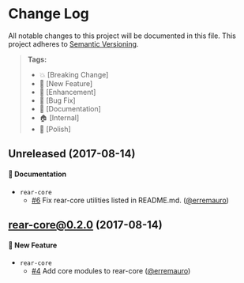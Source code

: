 # Change Log

All notable changes to this project will be documented in this file.
This project adheres to [Semantic Versioning](http://semver.org/).

> **Tags:**
> - :boom:       [Breaking Change]
> - :rocket:     [New Feature]
> - :rocket:     [Enhancement]
> - :bug:        [Bug Fix]
> - :memo:       [Documentation]
> - :house:      [Internal]
> - :nail_care:  [Polish]

## Unreleased (2017-08-14)

#### :memo: Documentation
* `rear-core`
  * [#6](https://github.com/rearjs/rear/pull/6) Fix rear-core utilities listed
  in README.md. ([@erremauro](https://github.com/erremauro))

## [rear-core@0.2.0] (2017-08-14)

#### :rocket: New Feature
* `rear-core`
  * [#4](https://github.com/rearjs/rear/pull/4) Add core modules to rear-core
  ([@erremauro](https://github.com/erremauro))

[Unreleased]: https://github.com/rearjs/rear/compare/rear-core@0.2.0...HEAD
[rear-core@0.2.0]: https://github.com/rearjs/rear/compare/rear-core@0.2.0...v0.1.4
